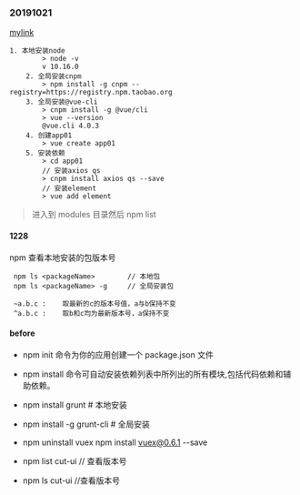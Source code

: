 ### 20191021

[mylink](http://dhjy.site/tools/npm.html)

```
1. 本地安装node
        > node -v
        v 10.16.0
    2. 全局安装cnpm
        > npm install -g cnpm --registry=https://registry.npm.taobao.org
    3. 全局安装@vue-cli
        > cnpm install -g @vue/cli
        > vue --version
        @vue.cli 4.0.3
    4. 创建app01
        > vue create app01
    5. 安装依赖
        > cd app01
        // 安装axios qs
        > cnpm install axios qs --save
        // 安装element
        > vue add element
```

> 进入到 modules 目录然后 npm list <packageName>

#### 1228

npm 查看本地安装的包版本号

```
 npm ls <packageName>        // 本地包
 npm ls <packageName> -g     // 全局安装包

 ~a.b.c :    取最新的c的版本号值，a与b保持不变
 ^a.b.c :    取b和c均为最新版本号，a保持不变
```

#### before

- npm init 命令为你的应用创建一个 package.json 文件

- npm install 命令可自动安装依赖列表中所列出的所有模块,包括代码依赖和辅助依赖。

- npm install grunt # 本地安装

- npm install -g grunt-cli # 全局安装

- npm uninstall vuex
  npm install vuex@0.6.1 --save

- npm list cut-ui // 查看版本号

- npm ls cut-ui //查看版本号
